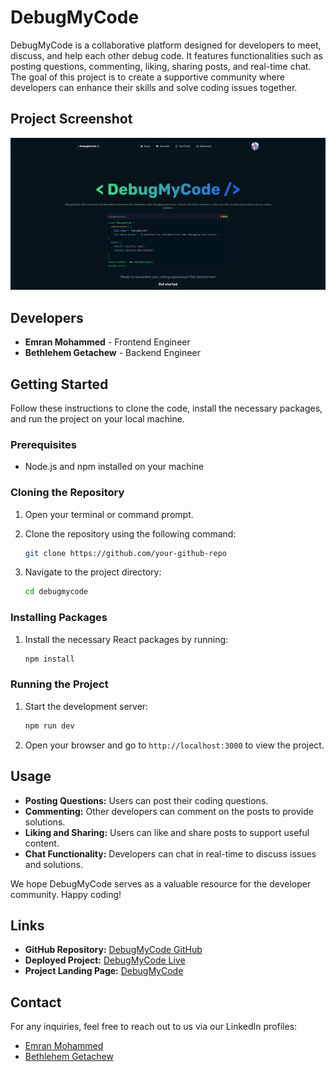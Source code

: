 # DebugMyCode

DebugMyCode is a collaborative platform designed for developers to meet, discuss, and help each other debug code. It features functionalities such as posting questions, commenting, liking, sharing posts, and real-time chat. The goal of this project is to create a supportive community where developers can enhance their skills and solve coding issues together.

## Project Screenshot

![DebugMyCode Screenshot](debugmycode.png)

## Developers

- **Emran Mohammed** - Frontend Engineer
- **Bethlehem Getachew** - Backend Engineer

## Getting Started

Follow these instructions to clone the code, install the necessary packages, and run the project on your local machine.

### Prerequisites

- Node.js and npm installed on your machine

### Cloning the Repository

1. Open your terminal or command prompt.
2. Clone the repository using the following command:

   ```bash
   git clone https://github.com/your-github-repo
   ```

3. Navigate to the project directory:

   ```bash
   cd debugmycode
   ```

### Installing Packages

1. Install the necessary React packages by running:

   ```bash
   npm install
   ```

### Running the Project

1. Start the development server:

   ```bash
   npm run dev
   ```

2. Open your browser and go to `http://localhost:3000` to view the project.

## Usage

- **Posting Questions:** Users can post their coding questions.
- **Commenting:** Other developers can comment on the posts to provide solutions.
- **Liking and Sharing:** Users can like and share posts to support useful content.
- **Chat Functionality:** Developers can chat in real-time to discuss issues and solutions.

We hope DebugMyCode serves as a valuable resource for the developer community. Happy coding!

## Links

- **GitHub Repository:** [DebugMyCode GitHub](https://github.com/your-github-repo)
- **Deployed Project:** [DebugMyCode Live](https://your-deployed-project-link)
- **Project Landing Page:** [DebugMyCode](https://your-project-landing-page-link)

## Contact

For any inquiries, feel free to reach out to us via our LinkedIn profiles:

- [Emran Mohammed](https://www.linkedin.com/in/emranmohammed)
- [Bethlehem Getachew](https://www.linkedin.com/in/bethlehemgetachew)
